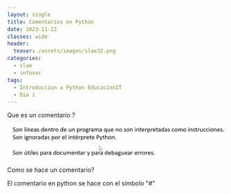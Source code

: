 ```yaml
---
layout: single
title: Comentarios en Python
date: 2023-11-22
classes: wide
header:
  teaser: /assets/images/slae32.png
categories:
  - slae
  - infosec
tags:
  - Introduccion a Python EducacionIT
  - Dia 1
---
```

 
 
 Que es un comentario ?
 
![[Pasted image 20231116234926.png]](../assets/images/img-introduccion-a-python/Pasted%20image%2020231116234926.png)

Como se hace un comentario?

El comentario en python se hace con el simbolo "#"